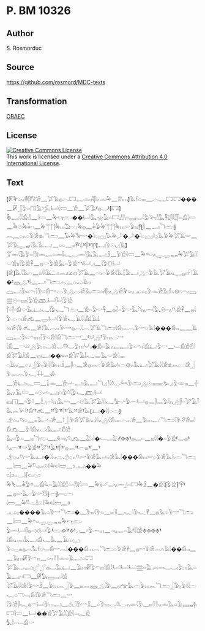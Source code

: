# P. BM 10326

## Author

S. Rosmorduc

## Source

https://github.com/rosmord/MDC-texts

## Transformation

[ORAEC](https://oraec.github.io/)

## License

<a rel="license" href="http://creativecommons.org/licenses/by/4.0/"><img alt="Creative Commons License" style="border-width:0" src="https://i.creativecommons.org/l/by/4.0/88x31.png" /></a><br />This work is licensed under a <a rel="license" href="http://creativecommons.org/licenses/by/4.0/">Creative Commons Attribution 4.0 International License</a>.

## Text

[𓏞𓅝𓏏𓏭𓄟𓋴𓀗𓀀𓈖𓅯𓄿𓐍𓂋𓉐𓉻𓏛𓀻𓋴𓏭𓏛𓅆𓈖𓁨𓏤𓏥]𓅓𓆳𓏏𓏤𓏤𓏤𓏤𓈖𓂋𓉻𓉐𓉐���𓈖𓏞𓃀𓅱𓏏𓉔𓄿𓂿𓂡𓇋𓏠𓈖𓀀𓈖𓅯𓄿⸢𓐍𓂋⸣[𓉐]<br>
𓇗𓂝𓇋𓇋𓀁𓁐𓈖𓇋𓏠𓈖𓅆𓄞𓂧��𓂡𓅓𓇼𓄿𓏏𓉐𓁐𓍛𓏤𓏏𓈙𓂋𓇋𓅱𓅪𓁐𓅓𓋹𓍑𓋴𓎛𓎿𓋴𓏏𓀁𓇋𓏠𓈖𓅆𓇳𓅆𓇓𓏏𓈖𓅆𓊹𓊹𓊹𓅆𓏥𓅐𓏏𓆇𓅆𓐍𓈖𓇓𓅱𓅆𓊹𓊹𓊹𓅆𓏥𓎟𓅱𓏤𓏤𓏤𓋆[𓎛𓈖𓂝𓆓𓂧]<br>
𓂋𓈖𓏏𓏭𓏏𓅱𓀀𓁷𓏤𓆓𓂧𓈖𓅃𓅆𓅡𓎡�𓌙𓏏𓈉𓅃𓅆𓌳�𓌳�𓌙𓏏𓈉𓇋𓏏𓅓𓅱𓅆𓅯𓄿𓎟𓈖𓅯𓄿𓇾𓈇𓏤𓇋𓅓𓅓𓂝𓈖𓏏𓏏𓈖𓏤𓏤𓏤𓋹⸢𓍑⸣⸢𓋴⸣⸢𓊢⸣[𓂝𓅱𓇳𓏤𓈎𓄿]<br>
𓀠𓏛𓇋𓄿𓅱𓏏𓀗𓏛𓉻𓏏𓏛𓄤𓆑𓂋𓏛𓇋𓅓𓅓𓂝𓏎𓈖𓅱𓀀𓇋𓏠𓈖𓅆𓎼𓏏𓏭𓇾𓇾𓈇𓈇𓅆𓅯𓄿𓇋𓇋𓎟𓀀𓏤𓏤𓇋𓅱𓀀𓋹𓈖𓐍𓎡𓅱𓀀𓅓𓏏𓅱𓀀𓎔𓂡𓈎𓈖𓇋𓅱𓂘𓂡<br>
[𓀀]𓅓𓇋𓅓𓏏𓈖𓏤𓏤𓏤𓇋𓇋𓄿𓂝𓂋𓃭𓏤𓊖𓅯𓄿𓈖𓏏𓏭𓏏𓅱𓀀𓇋𓅓𓆼𓄿𓂝𓂻𓏏𓅱𓅓𓅯𓄿𓏭𓇾𓈇𓏤𓍯𓄿�⸢𓈐𓂻⸣𓎛𓈖𓂝𓆓𓂧𓂋𓈖𓏏𓏭𓏏𓄿𓏭<br>
𓈙𓂝𓅱𓏏𓍼𓏤𓍘𓅱𓏏𓀁𓄭𓂋𓅱𓂻𓂋𓀀𓅓𓂧𓏏𓏤𓌞𓋴𓏭𓂻𓀀𓅝𓏏𓏭𓊵𓏏𓊪𓅱𓏛𓀀𓅓𓆳𓏏𓊗𓎆𓇹𓏤𓈙𓈗𓇳𓎆𓎆𓏤𓏤𓏤𓏤𓏤𓇋𓅱𓀀𓊏𓊪𓂡𓋴𓏏𓇋𓅱𓀀<br>
𓐩𓏌𓐩𓏌𓀁𓎡𓅓𓂞𓆑𓇋𓅱𓆑𓆓𓂧𓈖𓀀𓏏𓅱𓎡𓋹𓈖𓐍𓍘𓏏𓅱𓎡𓅓𓎤𓏤𓏭𓏛𓇋𓅱𓄂𓏏𓏭𓄣𓏤𓀀𓋹𓈖𓐍𓇋𓅱𓁹𓏏𓏤𓀀𓃹𓈖𓉿𓂡𓇋𓅱𓀀𓆑𓄿𓇋𓇋𓀋𓍑𓄿𓍑<br>
𓁶𓏤𓀀𓇋𓅱𓃹𓈖𓀀𓍋𓅓𓂋𓏭𓅪𓎡𓐍𓂋𓇋𓂋𓅯𓄿𓆓𓂧𓇋𓀁𓁹𓂋𓅱𓎡𓏏𓄿𓌃���𓀁𓏤𓏤𓏤𓈖𓈖𓄿𓈙𓂝𓅱𓏏𓍼𓏤𓏥𓍘𓅱𓏏𓀁𓇋𓀁𓆓𓂧𓎡𓈖⸢𓄖𓂻⸣𓅱𓏥𓂋𓎡<br>
𓇋𓀁𓈖𓎡𓄖𓂻𓅱𓏥𓂋𓀀𓂋𓇥𓂋𓅱𓏥𓄋𓊪�𓀁𓏏𓄿𓏭𓈙𓂝𓅱𓏏𓍼𓏤𓇋𓀁𓂞𓅱𓎡𓈖𓄑𓀁𓀀𓁣𓇋𓀀𓅯𓄿𓌢𓀀𓈖𓊠𓂝��𓆟𓀀𓅯𓄿𓄤𓆑𓂋𓅓𓎟𓀀𓇋𓂋<br>
𓏏𓄿𓏭𓈖𓏏𓏭𓃀𓅱𓊪𓅱𓇋𓇋𓅱𓏥𓏎𓈖𓋴𓏏𓈖𓀀𓐍𓂋𓏏𓅱𓀀𓅓𓍱𓏤𓏛𓊗𓏭𓅓𓂞𓅯𓄿𓇋𓇋𓀀𓁷𓂋𓇯𓀀𓃀𓅱𓁹𓂋𓅱𓆑𓇒𓈖𓀉<br>
𓈖𓀀𓂞𓆑𓏠𓈖𓍖𓏛𓈖𓀀𓌡𓂝𓏤𓅓𓂝𓆓𓈎𓍘𓇋𓏊𓂋𓃛𓅱𓂧𓂻𓇳𓏤𓏤𓏤𓏤𓏤𓏤𓏤𓏤𓏤𓏤𓅧𓈎𓅱𓏒𓏤𓏤𓏤𓈖𓏶𓅓𓏭𓅓𓏠𓈖𓏏𓇳𓌡𓂝𓏤𓏌𓏤𓅱𓏊𓇋𓅱𓆑𓊏𓊪𓂡<br>
𓏤𓏤𓏤𓏤𓏤𓉔𓈖𓏌𓅱𓏊𓈖𓎛𓈎𓏏𓏊𓏥𓅓𓏠𓈖𓏏𓇳𓅓𓅯𓄿𓇋𓇋𓆑𓅡𓎡𓅱𓏛𓂡𓐍𓂋𓋴𓂋𓅱𓇋𓏭𓂻𓋴𓏏𓅯𓄿𓍋𓅓𓂋𓅪𓇋⸢𓀁⸣⸢𓃹𓈖⸣⸢𓅱⸣⸢𓇋⸣⸢𓅓⸣⸢𓀀⸣𓅓[𓂞�𓇋𓇋𓏏𓏛]<br>
𓄂𓏏𓏭𓄣𓏤𓏏𓈖𓏤𓏤𓏤𓅓𓐟𓏤𓀀𓈖𓍋𓃀𓅱𓀁𓅯𓄿𓏭𓇍𓇋𓏭𓂻𓇋𓀁𓁹𓂋𓏭𓀀𓈖𓄿𓏥𓂝𓆓𓂧𓇋𓅱𓀔𓀀𓏤𓏤𓏤𓇋𓀁𓃹𓈖𓅱𓇋𓀁𓏭𓂋𓏤𓅓𓂝𓀁𓀀<br>
𓅓𓏏𓅱𓏏𓈖𓏤𓏤𓏤𓆓𓂧𓈖𓄂𓏏𓏭𓄣𓏤𓃹𓈖𓅷𓏤𓇋�𓄑𓂋𓅷𓏤⸢⯑⯑⸣𓐍𓂋𓏏𓈖𓏤𓏤𓏤𓇋𓇋�𓏏𓅱𓀀⸢𓂋𓐍⸣⸢𓏭𓏛⸣⸢𓎡𓅱𓀀⸣⸢𓅯⸣⸢𓄿⸣⸢𓋴⸣⸢𓐍𓂋⸣⸢𓏛𓏤𓏤𓏤⸣⸢𓈖⸣<br>
𓄂𓏏𓏭𓄣𓏤𓎡𓅓𓂞�𓇋𓇋𓏭𓏛𓄂𓏏𓏭𓄣𓏤𓎡𓅱𓀀𓅓𓐟𓏤𓀀𓅓𓌃���𓀁𓏥𓎟𓏏𓅱𓀀𓅓𓍱𓏤𓏛𓆓𓂧𓈖𓇋𓏠𓈖𓅆𓎸𓏛𓏤𓇳𓎛𓅆𓍹𓇋𓏠𓈖𓍺𓊵𓏏��𓅆<br>
𓍹𓄤𓍺𓏏𓂋𓇋𓆴𓍹𓏏𓆇𓍺𓅆𓌸𓂋𓇓𓅱𓎼𓂋𓀁𓆗𓏏𓄿𓇋𓇋𓀀𓎛𓏌𓏏𓀗𓇋𓏠𓈖𓅆𓂦𓂋𓏭𓏛𓊨𓏏𓉐𓅆𓏎𓈖�𓀀𓇋[𓅱𓀀]⸢𓋹⸣𓈖𓐍𓎡𓅓𓏏𓅱𓎡𓎝𓎛[𓏛]𓂺𓏛<br>
𓇋𓏠𓈖𓅆𓎸𓏛𓎛𓇳𓎛𓅆𓍹𓇋𓏠𓈖𓍺𓊵𓏏𓊪����𓅓𓏏𓅱𓎡𓆓𓂧�𓈖𓅱𓏤𓏤𓏤𓇋𓅱𓏏𓈖𓏤𓏤𓏤𓏎𓈖𓆑𓇋𓅱𓆑𓋹𓈖𓐍𓅓𓏏𓅱𓎡𓆓𓂧𓈖𓇋𓏠𓈖𓅆𓎼𓏏𓇾𓇾𓈇𓈇𓅆𓄞𓂧<br>
𓅱𓏛𓂡𓋴𓐍𓏏𓏴𓂡𓅱⸢𓂧⯑⸣⸢⯑⸣𓈎𓈖𓏌𓅱𓏛𓏥𓈖𓏏𓏭𓂋𓏏𓄿⸢𓇋𓇋𓀀⯑⯑⯑⯑⸣𓇋𓀁𓏭𓂋𓏤𓅓𓂝𓀁𓆑𓅓𓈖𓄿𓏥𓈋<br>
𓅱𓏏𓊌𓏤𓏤𓏤𓐍𓂋𓅘𓎛𓏏𓄑𓀁𓎡𓂋𓌃���𓀁𓏥𓂋𓆓𓂧𓏏𓅱𓀀𓋹𓈖𓐍𓎡𓅱𓀀𓂋𓏏𓄿𓌃��𓀁𓏤𓏤𓏤𓈖𓈖𓄿𓏥𓏞𓅱𓍼𓏤𓏤𓏤𓈖𓏏𓏭𓎝𓎛𓏛𓏏𓄿𓂝𓏏𓉐<br>
𓅯𓄿𓂋𓂝𓏤𓂾𓂾𓐍𓂋𓅓𓂞𓈖𓄿𓏥𓏞𓅱𓍼𓏤𓏤𓏤𓇋𓀁𓎛𓂡𓂡𓂡𓈗𓏏𓄿𓊪𓏏𓇯𓂋𓂋𓏤𓅱𓏥𓅓𓏏𓄿𓂝𓏏𓉐𓈖𓏞𓅃𓈙𓂋𓇋𓀀<br>
𓅯𓄿𓇋𓇋𓀀𓇋𓅱𓎡𓏎𓈖𓅱𓏥𓂋𓃀𓅱𓈖𓏤𓏤𓏤𓂋𓏤𓈐𓂻𓇋𓅱𓈖𓏤𓏤𓏤𓅠𓅓𓏛𓅱𓏥𓂋𓆓𓂧𓃀𓅱𓊪𓅱𓇋𓇋𓏛𓆑𓏏𓄓𓄑𓀁𓇋𓅱𓀀𓆓𓂧𓈖𓎡<br>
𓇋𓅱𓀀𓋴𓆑𓐍𓍼𓂡𓅱𓏥𓂝𓈖𓂽𓇋𓅱𓎡𓏎𓈖𓏏𓅱𓏥𓂋𓌨𓂋𓏭𓏛𓇋𓅱𓈖𓏤𓏤𓏤𓎝𓎛𓏭𓏛𓅓𓏏𓄿𓈘𓈇𓊢𓏤𓉐𓇋𓏠𓈖𓂡��𓀀𓅯𓄿𓇋𓇋𓀀𓇋𓏏𓆑𓀀<br>
𓅘𓎛𓏏𓄑𓀁𓎡<br>
